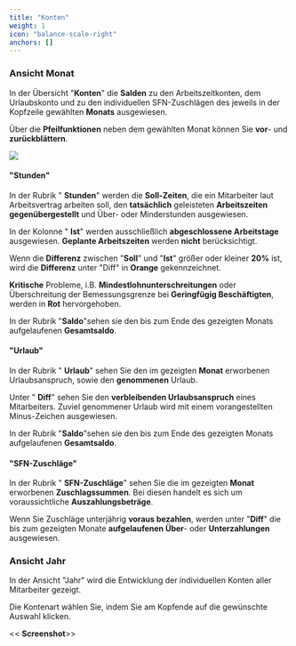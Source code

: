 ```yaml
---
title: "Konten"
weight: 1
icon: "balance-scale-right"
anchors: []
---
```


### Ansicht Monat

In der Übersicht "**Konten**" die **Salden** zu den Arbeitszeitkonten, dem Urlaubskonto und zu den individuellen SFN-Zuschlägen des jeweils in der Kopfzeile gewählten **Monats** ausgewiesen.

Über die **Pfeilfunktionen** neben dem gewählten Monat können Sie **vor**- und **zurückblättern**.

![](https://s3.amazonaws.com/helpscout.net/docs/assets/5dd29b3f04286364bc91dcd3/images/5eaebba0042863474d1a0be8/file-xylmPkBxzt.png)

#### "Stunden"

In der Rubrik " **Stunden**" werden die **Soll-Zeiten**, die ein Mitarbeiter laut Arbeitsvertrag arbeiten soll, den **tatsächlich** geleisteten **Arbeitszeiten** **gegenübergestellt** und Über- oder Minderstunden ausgewiesen.

In der Kolonne " **Ist**" werden ausschließlich **abgeschlossene Arbeitstage** ausgewiesen. **Geplante Arbeitszeiten** werden **nicht** berücksichtigt.

Wenn die **Differenz** zwischen "**Soll**" und "**Ist**" größer oder kleiner **20%** ist, wird die **Differenz** unter "Diff" in **Orange** gekennzeichnet.

**Kritische** Probleme, i.B. **Mindestlohnunterschreitungen** oder Überschreitung der Bemessungsgrenze bei **Geringfügig Beschäftigten**, werden in **Rot** hervorgehoben.

In der Rubrik "**Saldo**"sehen sie den bis zum Ende des gezeigten Monats aufgelaufenen **Gesamtsaldo**.

#### "Urlaub"

In der Rubrik " **Urlaub**" sehen Sie den im gezeigten **Monat** erworbenen Urlaubsanspruch, sowie den **genommenen** Urlaub.

Unter " **Diff**" sehen Sie den **verbleibenden Urlaubsanspruch** eines Mitarbeiters. Zuviel genommener Urlaub wird mit einem vorangestellten Minus-Zeichen ausgewiesen.

In der Rubrik "**Saldo**"sehen sie den bis zum Ende des gezeigten Monats aufgelaufenen **Gesamtsaldo**.

#### "SFN-Zuschläge"

In der Rubrik " **SFN-Zuschläge**" sehen Sie die im gezeigten **Monat** erworbenen **Zuschlagssummen**. Bei diesen handelt es sich um voraussichtliche **Auszahlungsbeträge**.

Wenn Sie Zuschläge unterjährig **voraus bezahlen**, werden unter "**Diff**" die bis zum gezeigten Monate **aufgelaufenen Über**- oder **Unterzahlungen** ausgewiesen.

### Ansicht Jahr

In der Ansicht "Jahr" wird die Entwicklung der individuellen Konten aller Mitarbeiter gezeigt.

Die Kontenart wählen Sie, indem Sie am Kopfende auf die gewünschte Auswahl klicken.

<< **Screenshot**>>
